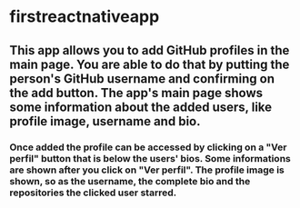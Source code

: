 # firstreactnativeapp

## This app allows you to add GitHub profiles in the main page. You are able to do that by putting the person's GitHub username and confirming on the add button. The app's main page shows some information about the added users, like profile image, username and bio.

### Once added the profile can be accessed by clicking on a "Ver perfil" button that is below the users' bios. Some informations are shown after you click on "Ver perfil". The profile image is shown, so as the username, the complete bio and the repositories the clicked user starred.
